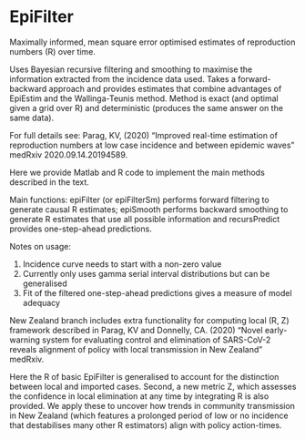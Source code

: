 # EpiFilter
Maximally informed, mean square error optimised estimates of reproduction numbers (R) over time.

Uses Bayesian recursive filtering and smoothing to maximise the information extracted from the incidence data used. 
Takes a forward-backward approach and provides estimates that combine advantages of EpiEstim and the Wallinga-Teunis method.
Method is exact (and optimal given a grid over R) and deterministic (produces the same answer on the same data).

For full details see: 
Parag, KV, (2020) “Improved real-time estimation of reproduction numbers at low case incidence and between epidemic waves” medRxiv 2020.09.14.20194589.

Here we provide Matlab and R code to implement the main methods described in the text.

Main functions: epiFilter (or epiFilterSm) performs forward filtering to generate causal R estimates; epiSmooth performs backward smoothing to generate R estimates that use all possible information and recursPredict provides one-step-ahead predictions.

Notes on usage:
1) Incidence curve needs to start with a non-zero value
2) Currently only uses gamma serial interval distributions but can be generalised
3) Fit of the filtered one-step-ahead predictions gives a measure of model adequacy


New Zealand branch includes extra functionality for computing local (R, Z) framework described in 
Parag, KV and Donnelly, CA. (2020) “Novel early-warning system for evaluating control and elimination of SARS-CoV-2 reveals alignment of policy with local transmission in New Zealand” medRxiv.

Here the R of basic EpiFilter is generalised to account for the distinction between local and imported cases. Second, a new metric Z, which assesses
the confidence in local elimination at any time by integrating R is also provided. We apply these to uncover how trends in community transmission in
New Zealand (which features a prolonged period of low or no incidence that destabilises many other R estimators) align with policy action-times.
